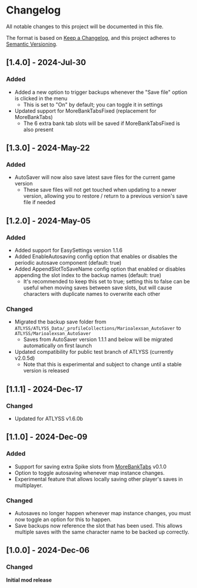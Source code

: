 # Changelog

All notable changes to this project will be documented in this file.

The format is based on [Keep a Changelog](https://keepachangelog.com/en/1.1.0/),
and this project adheres to [Semantic Versioning](https://semver.org/spec/v2.0.0.html).

## [1.4.0] - 2024-Jul-30

### Added

- Added a new option to trigger backups whenever the "Save file" option is clicked in the menu
  - This is set to "On" by default; you can toggle it in settings 
- Updated support for MoreBankTabsFixed (replacement for MoreBankTabs)
  - The 6 extra bank tab slots will be saved if MoreBankTabsFixed is also present 

## [1.3.0] - 2024-May-22

### Added

- AutoSaver will now also save latest save files for the current game version
  - These save files will not get touched when updating to a newer version, allowing you to restore / return to a previous version's save file if needed 

## [1.2.0] - 2024-May-05

### Added

- Added support for EasySettings version 1.1.6
- Added EnableAutosaving config option that enables or disables the periodic autosave component (default: true)
- Added AppendSlotToSaveName config option that enabled or disables appending the slot index to the backup names (default: true)
  - It's recommended to keep this set to true; setting this to false can be useful when moving saves between save slots, but will cause characters with duplicate names to overwrite each other

### Changed

- Migrated the backup save folder from `ATLYSS/ATLYSS_Data/_profileCollections/Marioalexsan_AutoSaver` to `ATLYSS/Marioalexsan_AutoSaver`
  - Saves from AutoSaver version 1.1.1 and below will be migrated automatically on first launch
- Updated compatibility for public test branch of ATLYSS (currently v2.0.5d)
  - Note that this is experimental and subject to change until a stable version is released

## [1.1.1] - 2024-Dec-17

### Changed

- Updated for ATLYSS v1.6.0b

## [1.1.0] - 2024-Dec-09

### Added

- Support for saving extra Spike slots from [MoreBankTabs](https://thunderstore.io/c/atlyss/p/16MB/MoreBankTabs/) v0.1.0
- Option to toggle autosaving whenever map instance changes.
- Experimental feature that allows locally saving other player's saves in multiplayer.

### Changed

- Autosaves no longer happen whenever map instance changes, you must now toggle an option for this to happen.
- Save backups now reference the slot that has been used. This allows multiple saves with the same character name to be backed up correctly.

## [1.0.0] - 2024-Dec-06

### Changed

**Initial mod release**